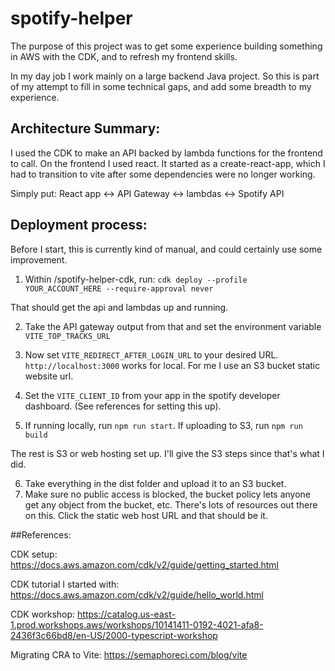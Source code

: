 # spotify-helper

The purpose of this project was to get some experience building something in AWS with the CDK, and to refresh my frontend skills. 

In my day job I work mainly on a large backend Java project. So this is part of my attempt to fill in some technical gaps, and add some breadth to my experience.
 
## Architecture Summary: 
I used the CDK to make an API backed by lambda functions for the frontend to call.
On the frontend I used react. It started as a create-react-app, which I had to transition to vite after some dependencies were no longer working.

Simply put: React app <-> API Gateway <-> lambdas <-> Spotify API


## Deployment process:
Before I start, this is currently kind of manual, and could certainly use some improvement.

1. Within /spotify-helper-cdk, run: `cdk deploy --profile YOUR_ACCOUNT_HERE --require-approval never`

That should get the api and lambdas up and running. 

2. Take the API gateway output from that and set the environment variable `VITE_TOP_TRACKS_URL`

3. Now set `VITE_REDIRECT_AFTER_LOGIN_URL` to your desired URL. `http://localhost:3000` works for local. For me I use an S3 bucket static website url.

4. Set the `VITE_CLIENT_ID` from your app in the spotify developer dashboard. (See references for setting this up).

5. If running locally, run `npm run start`. If uploading to S3, run `npm run build`

The rest is S3 or web hosting set up. I'll give the S3 steps since that's what I did.

6. Take everything in the dist folder and upload it to an S3 bucket.
7. Make sure no public access is blocked, the bucket policy lets anyone get any object from the bucket, etc. There's lots of resources out there on this. Click the static web host URL and that should be it.


##References:

CDK setup: https://docs.aws.amazon.com/cdk/v2/guide/getting_started.html

CDK tutorial I started with: https://docs.aws.amazon.com/cdk/v2/guide/hello_world.html

CDK workshop: https://catalog.us-east-1.prod.workshops.aws/workshops/10141411-0192-4021-afa8-2436f3c66bd8/en-US/2000-typescript-workshop

Migrating CRA to Vite: https://semaphoreci.com/blog/vite
